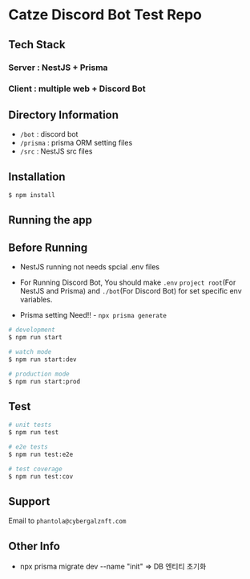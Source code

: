 # Catze Discord Bot Test Repo

## Tech Stack

### Server : NestJS + Prisma

### Client : multiple web + Discord Bot

## Directory Information

- `/bot` : discord bot
- `/prisma` : prisma ORM setting files
- `/src` : NestJS src files

## Installation

```bash
$ npm install
```

## Running the app

## Before Running

- NestJS running not needs spcial .env files
- For Running Discord Bot, You should make `.env` `project root`(For NestJS and Prisma) and `./bot`(For Discord Bot) for set specific env variables.

- Prisma setting Need!! - `npx prisma generate`

```bash
# development
$ npm run start

# watch mode
$ npm run start:dev

# production mode
$ npm run start:prod
```

## Test

```bash
# unit tests
$ npm run test

# e2e tests
$ npm run test:e2e

# test coverage
$ npm run test:cov
```

## Support

Email to `phantola@cybergalznft.com`

## Other Info

- npx prisma migrate dev --name "init" => DB 엔티티 초기화
